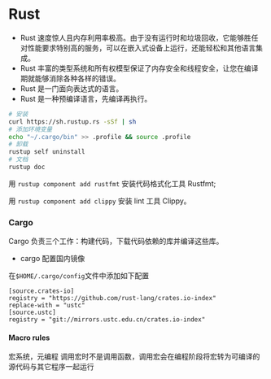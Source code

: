 # Rust

* Rust 速度惊人且内存利用率极高。由于没有运行时和垃圾回收，它能够胜任对性能要求特别高的服务，可以在嵌入式设备上运行，还能轻松和其他语言集成。
* Rust 丰富的类型系统和所有权模型保证了内存安全和线程安全，让您在编译期就能够消除各种各样的错误。
* Rust 是一门面向表达式的语言。
* Rust 是一种预编译语言，先编译再执行。

```bash
# 安装
curl https://sh.rustup.rs -sSf | sh
# 添加环境变量
echo "~/.cargo/bin" >> .profile && source .profile
# 卸载
rustup self uninstall
# 文档
rustup doc
```

用 `rustup component add rustfmt` 安装代码格式化工具 Rustfmt;

用 `rustup component add clippy` 安装 lint 工具 Clippy。

### Cargo

Cargo 负责三个工作：构建代码，下载代码依赖的库并编译这些库。

* cargo 配置国内镜像

在`$HOME/.cargo/config`文件中添加如下配置

```config
[source.crates-io]
registry = "https://github.com/rust-lang/crates.io-index"
replace-with = "ustc"
[source.ustc]
registry = "git://mirrors.ustc.edu.cn/crates.io-index"
```


#### Macro rules

宏系统，元编程
调用宏时不是调用函数，调用宏会在编程阶段将宏转为可编译的源代码与其它程序一起运行
